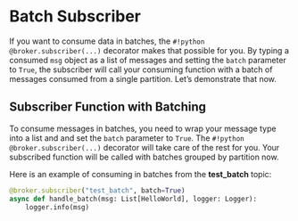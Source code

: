 # Batch Subscriber

If you want to consume data in batches, the `#!python @broker.subscriber(...)` decorator makes that possible for you. By typing a consumed `msg` object as a list of messages and setting the `batch` parameter to `True`, the subscriber will call your consuming function with a batch of messages consumed from a single partition. Let’s demonstrate that now.

## Subscriber Function with Batching

To consume messages in batches, you need to wrap your message type into a list and and set the `batch` parameter to `True`. The `#!python @broker.subscriber(...)` decorator will take care of the rest for you. Your subscribed function will be called with batches grouped by partition now.

Here is an example of consuming in batches from the **test_batch** topic:

```python linenums="1"
@broker.subscriber("test_batch", batch=True)
async def handle_batch(msg: List[HelloWorld], logger: Logger):
    logger.info(msg)
```
